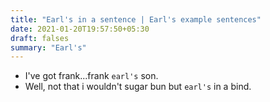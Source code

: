```yaml
---
title: "Earl's in a sentence | Earl's example sentences"
date: 2021-01-20T19:57:50+05:30
draft: falses
summary: "Earl's"
---
```

- I've got frank...frank `earl's` son.
- Well, not that i wouldn't sugar bun but `earl's` in a bind.
                 
